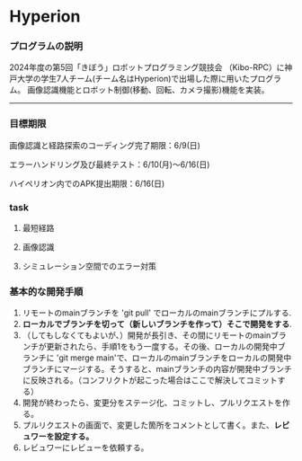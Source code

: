 # Hyperion
### プログラムの説明
2024年度の第5回「きぼう」ロボットプログラミング競技会 （Kibo-RPC）に神戸大学の学生7人チーム(チーム名はHyperion)で出場した際に用いたプログラム。
画像認識機能とロボット制御(移動、回転、カメラ撮影)機能を実装。
___
### 目標期限
画像認識と経路探索のコーディング完了期限：6/9(日)

エラーハンドリング及び最終テスト：6/10(月)〜6/16(日)

ハイペリオン内でのAPK提出期限：6/16(日)

### task
1. 最短経路

2. 画像認識

3. シミュレーション空間でのエラー対策

### 基本的な開発手順
1. リモートのmainブランチを 'git pull' でローカルのmainブランチにプルする.
2. **ローカルでブランチを切って（新しいブランチを作って）そこで開発をする**.
3. （してもしなくてもよいが、）開発が長引き、その間にリモートのmainブランチが更新されたら、手順1をもう一度する。その後、ローカルの開発中ブランチに 'git merge main'で、ローカルのmainブランチをローカルの開発中ブランチにマージする。そうすると、mainブランチの内容が開発中ブランチに反映される。（コンフリクトが起こった場合はここで解決してコミットする）
4. 開発が終わったら、変更分をステージ化、コミットし、プルリクエストを作る。
5. プルリクエストの画面で、変更した箇所をコメントとして書く。また、**レビュワーを設定する。**
6. レビュワーにレビューを依頼する。


